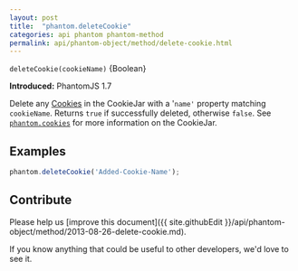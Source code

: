 ```yaml
---
layout: post
title:  "phantom.deleteCookie"
categories: api phantom phantom-method
permalink: api/phantom-object/method/delete-cookie.html
---
```


`deleteCookie(cookieName)` {Boolean}

**Introduced:** PhantomJS 1.7

Delete any [Cookies](API-Reference#wiki-cookie) in the CookieJar with a '`name'` property matching `cookieName`. Returns `true` if successfully deleted, otherwise `false`. See [`phantom.cookies`](#phantom-cookies) for more information on the CookieJar.

## Examples

```javascript
phantom.deleteCookie('Added-Cookie-Name');
```

## Contribute

Please help us [improve this document]({{ site.githubEdit }}/api/phantom-object/method/2013-08-26-delete-cookie.md).

If you know anything that could be useful to other developers, we'd love to see it.


